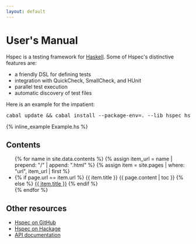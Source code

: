 ```yaml
---
layout: default
---
```


# User's Manual

Hspec is a testing framework for [Haskell](http://www.haskell.org/).  Some of
Hspec's distinctive features are:

 * a friendly DSL for defining tests
 * integration with QuickCheck, SmallCheck, and HUnit
 * parallel test execution
 * automatic discovery of test files

Here is an example for the impatient:

<pre><kbd class="shell-input">cabal update && cabal install --package-env=. --lib hspec hspec-contrib QuickCheck HUnit</kbd></pre>

{% inline_example Example.hs %}

## Contents
<ul>
{% for name in site.data.contents %}
  {% assign item_url = name | prepend: "/" | append: ".html" %}
  {% assign item = site.pages | where: "url", item_url | first %}
  <li>
  {% if page.url == item.url %}
    {{ item.title }}
    {{ page.content | toc }}
  {% else %}
    <a href="{{ item.url }}">{{ item.title }}</a>
  {% endif %}
  </li>
{% endfor %}
</ul>

## Other resources

* [Hspec on GitHub](https://github.com/hspec/hspec)
* [Hspec on Hackage](http://hackage.haskell.org/package/hspec)
* [API documentation](http://hackage.haskell.org/packages/archive/hspec/latest/doc/html/Test-Hspec.html)
